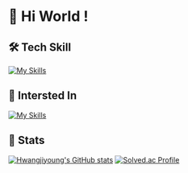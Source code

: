 # 👋 Hi World !

## 🛠️ Tech Skill
[![My Skills](https://skillicons.dev/icons?i=html,css,react,js,typescript,notion,styledcomponents,solidjs,next,figma)](https://skillicons.dev)

## 🔗 Intersted In
[![My Skills](https://skillicons.dev/icons?i=fastapi,express,flutter,dart,astro)](https://skillicons.dev)

## 🏅 Stats
[![Hwangjiyoung's GitHub stats](https://github-readme-stats.vercel.app/api?username=hjy080530&theme=synthwave)](https://github.com/hjy080530/github-readme-stats)
[![Solved.ac Profile](http://mazassumnida.wtf/api/v2/generate_badge?boj=yuiyui)](https://solved.ac/yuiyui/)
